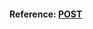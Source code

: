 #### Reference: [POST](https://medium.com/soon-london/testing-with-golden-files-in-go-7fccc71c43d3)

    
